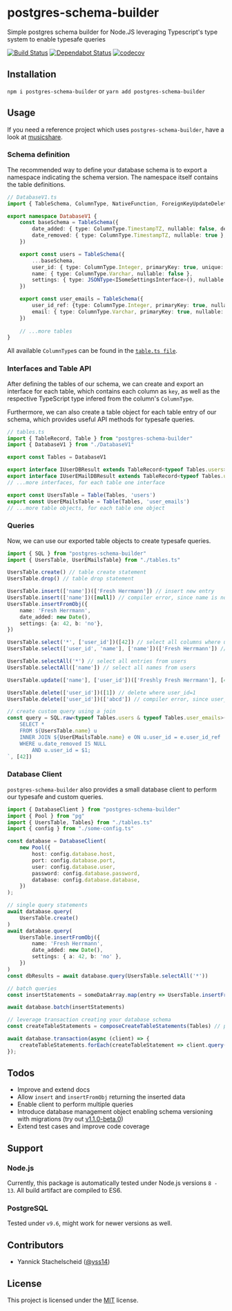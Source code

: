# postgres-schema-builder
Simple postgres schema builder for Node.JS leveraging Typescript's type system to enable typesafe queries

[![Build Status](https://travis-ci.com/yss14/postgres-schema-builder.svg?branch=master)](https://travis-ci.com/yss14/postgres-schema-builder)
[![Dependabot Status](https://api.dependabot.com/badges/status?host=github&repo=yss14/postgres-schema-builder)](https://dependabot.com)
[![codecov](https://codecov.io/gh/yss14/postgres-schema-builder/branch/master/graph/badge.svg)](https://codecov.io/gh/yss14/postgres-schema-builder)

## Installation
`npm i postgres-schema-builder` or `yarn add postgres-schema-builder`

## Usage

If you need a reference project which uses `postgres-schema-builder`, have a look at [musicshare](https://github.com/yss14/musicshare/tree/master/projects/backend/src/database).

### Schema definition

The recommended way to define your database schema is to export a namespace indicating the schema version. The namespace itself contains the table definitions.

```typescript
// DatabaseV1.ts
import { TableSchema, ColumnType, NativeFunction, ForeignKeyUpdateDeleteRule, JSONType } from "postgres-schema-builder"

export namespace DatabaseV1 {
    const baseSchema = TableSchema({
		date_added: { type: ColumnType.TimestampTZ, nullable: false, defaultValue: { func: NativeFunction.Now } },
		date_removed: { type: ColumnType.TimestampTZ, nullable: true },
	})

	export const users = TableSchema({
		...baseSchema,
		user_id: { type: ColumnType.Integer, primaryKey: true, unique: true },
        name: { type: ColumnType.Varchar, nullable: false },
        settings: { type: JSONType<ISomeSettingsInterface>(), nullable: false },
    })

    export const user_emails = TableSchema({
        user_id_ref: {type: ColumnType.Integer, primaryKey: true, nullable: false, foreignKeys: [{ targetTable: 'users', targetColumn: 'user_id', onDelete: ForeignKeyUpdateDeleteRule.Cascade }]},
        email: { type: ColumnType.Varchar, primaryKey: true, nullable: false },
    })
    
    // ...more tables
}
```

All available `ColumnType`s can be found in the [`table.ts file`](https://github.com/yss14/postgres-schema-builder/blob/master/src/table.ts#L78).

### Interfaces and Table API

After defining the tables of our schema, we can create and export an interface for each table, which contains each column as `key`, as well as the respective TypeScript type infered from the column's `ColumnType`.

Furthermore, we can also create a table object for each table entry of our schema, which provides useful API methods for typesafe queries.

```typescript
// tables.ts
import { TableRecord, Table } from "postgres-schema-builder"
import { DatabaseV1 } from "./DatabaseV1"

export const Tables = DatabaseV1

export interface IUserDBResult extends TableRecord<typeof Tables.users> { }
export interface IUserEMailDBResult extends TableRecord<typeof Tables.user_emails> { }
// ...more interfaces, for each table one interface

export const UsersTable = Table(Tables, 'users')
export const UserEMailsTable = Table(Tables, 'user_emails')
// ...more table objects, for each table one object
```

### Queries

Now, we can use our exported table objects to create typesafe queries.

```typescript
import { SQL } from "postgres-schema-builder"
import { UsersTable, UserEMailsTable} from "./tables.ts"

UsersTable.create() // table create statement
UsersTable.drop() // table drop statement

UsersTable.insert(['name'])(['Fresh Herrmann']) // insert new entry
UsersTable.insert(['name'])([null]) // compiler error, since name is not nullable
UsersTable.insertFromObj({
	name: 'Fresh Herrmann',
	date_added: new Date(),
	settings: {a: 42, b: 'no'},
})

UsersTable.select('*', ['user_id'])([42]) // select all columns where user_id=42
UsersTable.select(['user_id', 'name'], ['name'])(['Fresh Herrmann']) // select only user_id and name where name='Fresh Herrmann'

UsersTable.selectAll('*') // select all entries from users
UsersTable.selectAll(['name']) // select all names from users

UsersTable.update(['name'], ['user_id'])(['Freshly Fresh Herrmann'], [42]) // update entry's name where user_id=42

UsersTable.delete(['user_id'])([1]) // delete where user_id=1
UsersTable.delete(['user_id'])(['abcd']) // compiler error, since user_id has type number

// create custom query using a join
const query = SQL.raw<typeof Tables.users & typeof Tables.user_emails>(`
	SELECT *
	FROM ${UsersTable.name} u
	INNER JOIN ${UserEMailsTable.name} e ON u.user_id = e.user_id_ref
	WHERE u.date_removed IS NULL
		AND u.user_id = $1;
`, [42])
```

### Database Client

`postgres-schema-builder` also provides a small database client to perform our typesafe and custom queries.

```typescript
import { DatabaseClient } from "postgres-schema-builder"
import { Pool } from "pg"
import { UsersTable, Tables} from "./tables.ts"
import { config } from "./some-config.ts"

const database = DatabaseClient(
	new Pool({
		host: config.database.host,
		port: config.database.port,
		user: config.database.user,
		password: config.database.password,
		database: config.database.database,
	})
);

// single query statements
await database.query(
    UsersTable.create()
)
await database.query(
    UsersTable.insertFromObj({
        name: 'Fresh Herrmann',
        date_added: new Date(),
        settings: { a: 42, b: 'no' },
    })
)
const dbResults = await database.query(UsersTable.selectAll('*'))

// batch queries
const insertStatements = someDataArray.map(entry => UsersTable.insertFromObj(entry))

await database.batch(insertStatements)

// leverage transaction creating your database schema
const createTableStatements = composeCreateTableStatements(Tables) // performs a topological sort on your tables defined in <Tables>

await database.transaction(async (client) => {
	createTableStatements.forEach(createTableStatement => client.query({ sql: createTableStatement }))
});
```

## Todos

* Improve and extend docs
* Allow `insert` and `insertFromObj` returning the inserted data
* Enable client to perform multiple queries
* Introduce database management object enabling schema versioning with migrations (try out [v1.1.0-beta.0](https://github.com/yss14/postgres-schema-builder/releases/tag/v1.1.0-beta.0))
* Extend test cases and improve code coverage

## Support

### Node.js
Currently, this package is automatically tested under Node.js versions `8 - 13`.
All build artifact are compiled to ES6.

### PostgreSQL
Tested under `v9.6`, might work for newer versions as well.

## Contributors
* Yannick Stachelscheid ([@yss14](https://github.com/yss14))

## License
This project is licensed under the [MIT](LICENSE) license.